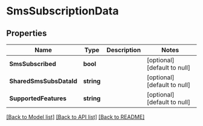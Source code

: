 # SmsSubscriptionData

## Properties
Name | Type | Description | Notes
------------ | ------------- | ------------- | -------------
**SmsSubscribed** | **bool** |  | [optional] [default to null]
**SharedSmsSubsDataId** | **string** |  | [optional] [default to null]
**SupportedFeatures** | **string** |  | [optional] [default to null]

[[Back to Model list]](../README.md#documentation-for-models) [[Back to API list]](../README.md#documentation-for-api-endpoints) [[Back to README]](../README.md)

